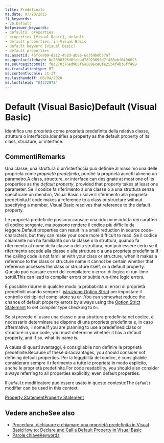 ```yaml
---
title: Predefinito
ms.date: 07/20/2015
f1_keywords:
- vb.Default
helpviewer_keywords:
- defaults, properties
- properties [Visual Basic], default
- default properties, in Visual Basic
- Default keyword [Visual Basic]
- default properties
ms.assetid: 45fce9b9-d212-4b2d-ab86-6e359b8b57af
ms.openlocfilehash: 0c2808795d6fcbad7892369fd7f460ebf0406093
ms.sourcegitcommit: f8c270376ed905f6a8896ce0fe25b4f4b38ff498
ms.translationtype: MT
ms.contentlocale: it-IT
ms.lasthandoff: 06/04/2020
ms.locfileid: "84372972"
---
```

# <a name="default-visual-basic"></a><span data-ttu-id="634f8-102">Default (Visual Basic)</span><span class="sxs-lookup"><span data-stu-id="634f8-102">Default (Visual Basic)</span></span>
<span data-ttu-id="634f8-103">Identifica una proprietà come proprietà predefinita della relativa classe, struttura o interfaccia.</span><span class="sxs-lookup"><span data-stu-id="634f8-103">Identifies a property as the default property of its class, structure, or interface.</span></span>  
  
## <a name="remarks"></a><span data-ttu-id="634f8-104">Commenti</span><span class="sxs-lookup"><span data-stu-id="634f8-104">Remarks</span></span>  
 <span data-ttu-id="634f8-105">Una classe, una struttura o un'interfaccia può definire al massimo una delle proprietà come *proprietà predefinita*, purché la proprietà accetti almeno un parametro.</span><span class="sxs-lookup"><span data-stu-id="634f8-105">A class, structure, or interface can designate at most one of its properties as the *default property*, provided that property takes at least one parameter.</span></span> <span data-ttu-id="634f8-106">Se il codice fa riferimento a una classe o a una struttura senza specificare un membro, Visual Basic risolve il riferimento alla proprietà predefinita.</span><span class="sxs-lookup"><span data-stu-id="634f8-106">If code makes a reference to a class or structure without specifying a member, Visual Basic resolves that reference to the default property.</span></span>  
  
 <span data-ttu-id="634f8-107">Le proprietà predefinite possono causare una riduzione ridotta dei caratteri di codice sorgente, ma possono rendere il codice più difficile da leggere.</span><span class="sxs-lookup"><span data-stu-id="634f8-107">Default properties can result in a small reduction in source code-characters, but they can make your code more difficult to read.</span></span> <span data-ttu-id="634f8-108">Se il codice chiamante non ha familiarità con la classe o la struttura, quando fa riferimento al nome della classe o della struttura, non può essere certo se il riferimento accede alla classe o alla struttura o a una proprietà predefinita.</span><span class="sxs-lookup"><span data-stu-id="634f8-108">If the calling code is not familiar with your class or structure, when it makes a reference to the class or structure name it cannot be certain whether that reference accesses the class or structure itself, or a default property.</span></span> <span data-ttu-id="634f8-109">Questo può causare errori del compilatore o errori di logica di run-time sottili.</span><span class="sxs-lookup"><span data-stu-id="634f8-109">This can lead to compiler errors or subtle run-time logic errors.</span></span>  
  
 <span data-ttu-id="634f8-110">È possibile ridurre in qualche modo la probabilità di errori di proprietà predefiniti usando sempre l' [istruzione Option Strict](../statements/option-strict-statement.md) per impostare il controllo dei tipi del compilatore su `On` .</span><span class="sxs-lookup"><span data-stu-id="634f8-110">You can somewhat reduce the chance of default property errors by always using the [Option Strict Statement](../statements/option-strict-statement.md) to set compiler type checking to `On`.</span></span>  
  
 <span data-ttu-id="634f8-111">Se si prevede di usare una classe o una struttura predefinita nel codice, è necessario determinare se dispone di una proprietà predefinita e, in caso affermativo, il nome.</span><span class="sxs-lookup"><span data-stu-id="634f8-111">If you are planning to use a predefined class or structure in your code, you must determine whether it has a default property, and if so, what its name is.</span></span>  
  
 <span data-ttu-id="634f8-112">A causa di questi svantaggi, è consigliabile non definire le proprietà predefinite.</span><span class="sxs-lookup"><span data-stu-id="634f8-112">Because of these disadvantages, you should consider not defining default properties.</span></span> <span data-ttu-id="634f8-113">Per la leggibilità del codice, è consigliabile considerare sempre il riferimento a tutte le proprietà in modo esplicito, anche le proprietà predefinite.</span><span class="sxs-lookup"><span data-stu-id="634f8-113">For code readability, you should also consider always referring to all properties explicitly, even default properties.</span></span>  
  
 <span data-ttu-id="634f8-114">Il `Default` modificatore può essere usato in questo contesto:</span><span class="sxs-lookup"><span data-stu-id="634f8-114">The `Default` modifier can be used in this context:</span></span>  
  
 [<span data-ttu-id="634f8-115">Property Statement</span><span class="sxs-lookup"><span data-stu-id="634f8-115">Property Statement</span></span>](../statements/property-statement.md)  
  
## <a name="see-also"></a><span data-ttu-id="634f8-116">Vedere anche</span><span class="sxs-lookup"><span data-stu-id="634f8-116">See also</span></span>

- [<span data-ttu-id="634f8-117">Procedura: dichiarare e chiamare una proprietà predefinita in Visual Basic</span><span class="sxs-lookup"><span data-stu-id="634f8-117">How to: Declare and Call a Default Property in Visual Basic</span></span>](../../programming-guide/language-features/procedures/how-to-declare-and-call-a-default-property.md)
- [<span data-ttu-id="634f8-118">Parole chiave</span><span class="sxs-lookup"><span data-stu-id="634f8-118">Keywords</span></span>](../keywords/index.md)
